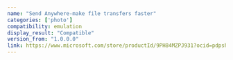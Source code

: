 ```yaml
---
name: "Send Anywhere-make file transfers faster"
categories: ['photo']
compatibility: emulation
display_result: "Compatible"
version_from: "1.0.0.0"
link: https://www.microsoft.com/store/productId/9PH84MZPJ931?ocid=pdpshare
---
```

